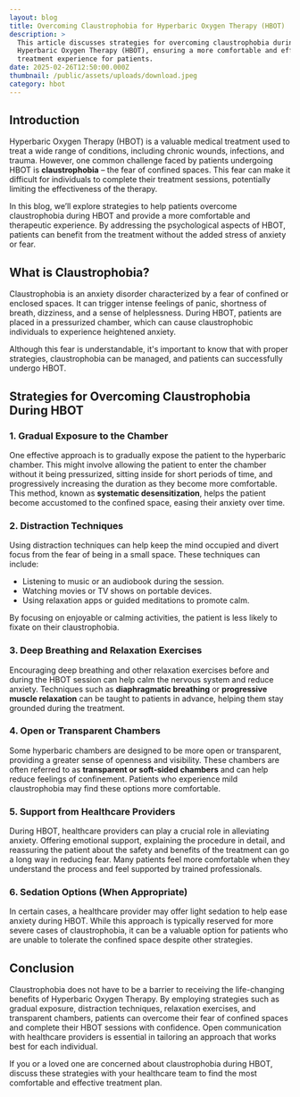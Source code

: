 ```yaml
---
layout: blog
title: Overcoming Claustrophobia for Hyperbaric Oxygen Therapy (HBOT)
description: >
  This article discusses strategies for overcoming claustrophobia during
  Hyperbaric Oxygen Therapy (HBOT), ensuring a more comfortable and effective
  treatment experience for patients.
date: 2025-02-26T12:50:00.000Z
thumbnail: /public/assets/uploads/download.jpeg
category: hbot
---
```

## Introduction

Hyperbaric Oxygen Therapy (HBOT) is a valuable medical treatment used to treat a wide range of conditions, including chronic wounds, infections, and trauma. However, one common challenge faced by patients undergoing HBOT is **claustrophobia** – the fear of confined spaces. This fear can make it difficult for individuals to complete their treatment sessions, potentially limiting the effectiveness of the therapy.

In this blog, we’ll explore strategies to help patients overcome claustrophobia during HBOT and provide a more comfortable and therapeutic experience. By addressing the psychological aspects of HBOT, patients can benefit from the treatment without the added stress of anxiety or fear.

## What is Claustrophobia?

Claustrophobia is an anxiety disorder characterized by a fear of confined or enclosed spaces. It can trigger intense feelings of panic, shortness of breath, dizziness, and a sense of helplessness. During HBOT, patients are placed in a pressurized chamber, which can cause claustrophobic individuals to experience heightened anxiety.

Although this fear is understandable, it's important to know that with proper strategies, claustrophobia can be managed, and patients can successfully undergo HBOT.

## Strategies for Overcoming Claustrophobia During HBOT

### 1. **Gradual Exposure to the Chamber**

One effective approach is to gradually expose the patient to the hyperbaric chamber. This might involve allowing the patient to enter the chamber without it being pressurized, sitting inside for short periods of time, and progressively increasing the duration as they become more comfortable. This method, known as **systematic desensitization**, helps the patient become accustomed to the confined space, easing their anxiety over time.

### 2. **Distraction Techniques**

Using distraction techniques can help keep the mind occupied and divert focus from the fear of being in a small space. These techniques can include:

- Listening to music or an audiobook during the session.
- Watching movies or TV shows on portable devices.
- Using relaxation apps or guided meditations to promote calm.

By focusing on enjoyable or calming activities, the patient is less likely to fixate on their claustrophobia.

### 3. **Deep Breathing and Relaxation Exercises**

Encouraging deep breathing and other relaxation exercises before and during the HBOT session can help calm the nervous system and reduce anxiety. Techniques such as **diaphragmatic breathing** or **progressive muscle relaxation** can be taught to patients in advance, helping them stay grounded during the treatment.

### 4. **Open or Transparent Chambers**

Some hyperbaric chambers are designed to be more open or transparent, providing a greater sense of openness and visibility. These chambers are often referred to as **transparent or soft-sided chambers** and can help reduce feelings of confinement. Patients who experience mild claustrophobia may find these options more comfortable.

### 5. **Support from Healthcare Providers**

During HBOT, healthcare providers can play a crucial role in alleviating anxiety. Offering emotional support, explaining the procedure in detail, and reassuring the patient about the safety and benefits of the treatment can go a long way in reducing fear. Many patients feel more comfortable when they understand the process and feel supported by trained professionals.

### 6. **Sedation Options (When Appropriate)**

In certain cases, a healthcare provider may offer light sedation to help ease anxiety during HBOT. While this approach is typically reserved for more severe cases of claustrophobia, it can be a valuable option for patients who are unable to tolerate the confined space despite other strategies.

## Conclusion

Claustrophobia does not have to be a barrier to receiving the life-changing benefits of Hyperbaric Oxygen Therapy. By employing strategies such as gradual exposure, distraction techniques, relaxation exercises, and transparent chambers, patients can overcome their fear of confined spaces and complete their HBOT sessions with confidence. Open communication with healthcare providers is essential in tailoring an approach that works best for each individual.

If you or a loved one are concerned about claustrophobia during HBOT, discuss these strategies with your healthcare team to find the most comfortable and effective treatment plan.

